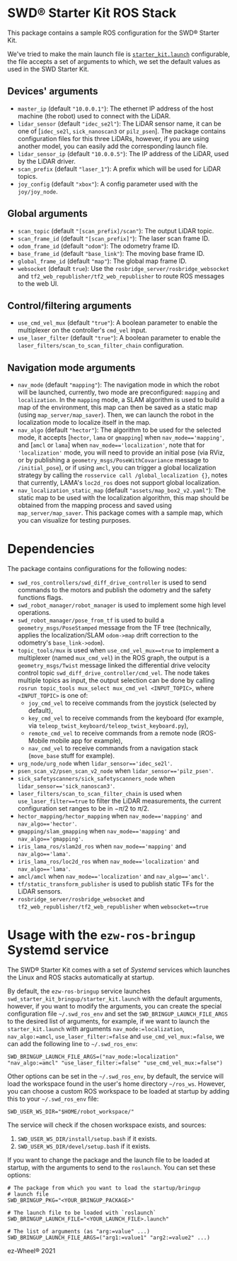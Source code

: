 # SWD® Starter Kit ROS Stack

This package contains a sample ROS configuration for the SWD® Starter Kit.

We've tried to make the main launch file is
[`starter_kit.launch`](launch/starter_kit.launch) configurable, the file accepts
a set of arguments to which, we set the default values as used in the SWD
Starter Kit.

## Devices' arguments

- `master_ip` (default `"10.0.0.1"`): The ethernet IP address of the host machine
  (the robot) used to connect with the LiDAR.
- `lidar_sensor` (default `"idec_se2l"`): The LiDAR sensor name, it can be one
  of [`idec_se2l`, `sick_nanoscan3` or `pilz_psen`]. The package contains
  configuration files for this three LiDARs, however, if you are using another
  model, you can easily add the corresponding launch file.
- `lidar_sensor_ip` (default `"10.0.0.5"`): The IP address of the LiDAR, used by
  the LiDAR driver.
- `scan_prefix` (default `"laser_1"`): A prefix which will be used for LiDAR
  topics.
- `joy_config` (default `"xbox"`): A config parameter used with the `joy/joy_node`.

## Global arguments

- `scan_topic` (default `"[scan_prefix]/scan"`): The output LiDAR topic.
- `scan_frame_id` (default `"[scan_prefix]"`): The laser scan frame ID.
- `odom_frame_id` (default `"odom"`): The odometry frame ID.
- `base_frame_id` (default `"base_link"`): The moving base frame ID.
- `global_frame_id` (default `"map"`): The global map frame ID.
- `websocket` (default `true`): Use the `rosbridge_server/rosbridge_websocket` and
  `tf2_web_republisher/tf2_web_republisher` to route ROS messages to the web UI.

## Control/filtering arguments

- `use_cmd_vel_mux` (default `"true"`): A boolean parameter to enable the
  multiplexer on the controller's `cmd_vel` input.
- `use_laser_filter` (default `"true"`): A boolean parameter to enable the
  `laser_filters/scan_to_scan_filter_chain` configuration.

## Navigation mode arguments

- `nav_mode` (default `"mapping"`): The navigation mode in which the robot will
  be launched, currently, two mode are preconfigured: `mapping` and
  `localization`. In the `mapping` mode, a SLAM algorithm is used to build a map
  of the environment, this map can then be saved as a static map (using
  `map_server/map_saver`). Then, we can launch the robot in the localization
  mode to localize itself in the map.
- `nav_algo` (default `"hector"`): The algorithm to be used for the selected
  mode, it accepts [`hector`, `lama` or `gmapping`] when `nav_mode=='mapping'`,
  and [`amcl` or `lama`] when `nav_mode=='localization'`, note that for
  `'localization'` mode, you will need to provide an initial pose (via RViz, or
  by publishing a `geometry_msgs/PoseWithCovariance` message to `/initial_pose`),
  or if using `amcl`, you can trigger a global localization strategy
  by calling the `rosservice call /global_localization {}`, notes that
  currently, LAMA's `loc2d_ros` does not support global localization.
- `nav_localization_static_map` (default `"assets/map_box2_v2.yaml"`): The
  static map to be used with the localization algorithm, this map should be
  obtained from the mapping process and saved using `map_server/map_saver`. This
  package comes with a sample map, which you can visualize for testing purposes.

# Dependencies

The package contains configurations for the following nodes:

- `swd_ros_controllers/swd_diff_drive_controller` is used to send commands to
  the motors and publish the odometry and the safety functions flags.
- `swd_robot_manager/robot_manager` is used to implement some high level operations.
- `swd_robot_manager/pose_from_tf` is used to build a
  `geometry_msgs/PoseStamped` message from the TF tree (technically, applies the
  localization/SLAM `odom->map` drift correction to the odometry's `base_link->odom`).
- `topic_tools/mux` is used when `use_cmd_vel_mux==true` to implement a
  multiplexer (named `mux_cmd_vel`) in the ROS graph, the output is a
  `geometry_msgs/Twist` message linked the differential drive velocity control topic
  `swd_diff_drive_controller/cmd_vel`. The node takes multiple topics as input,
  the output selection can be done by calling
  `rosrun topic_tools mux_select mux_cmd_vel <INPUT_TOPIC>`, where
  `<INPUT_TOPIC>` is one of:
  - `joy_cmd_vel` to receive commands from the joystick (selected by default),
  - `key_cmd_vel` to receive commands from the keyboard (for example, via
    `teleop_twist_keyboard/teleop_twist_keyboard.py`),
  - `remote_cmd_vel` to receive commands from a remote node (ROS-Mobile mobile
    app for example),
  - `nav_cmd_vel` to receive commands from a navigation stack (`move_base` stuff
    for example).
- `urg_node/urg_node` when `lidar_sensor=='idec_se2l'`.
- `psen_scan_v2/psen_scan_v2_node` when `lidar_sensor=='pilz_psen'`.
- `sick_safetyscanners/sick_safetyscanners_node` when `lidar_sensor=='sick_nanoscan3'`.
- `laser_filters/scan_to_scan_filter_chain` is used when
  `use_laser_filter==true` to filter the LiDAR measurements, the current
  configuration set ranges to be in $-\pi/2$ to $\pi/2$.
- `hector_mapping/hector_mapping` when `nav_mode=='mapping'` and `nav_algo=='hector'`.
- `gmapping/slam_gmapping` when `nav_mode=='mapping'` and `nav_algo=='gmapping'`.
- `iris_lama_ros/slam2d_ros` when `nav_mode=='mapping'` and `nav_algo=='lama'`.
- `iris_lama_ros/loc2d_ros` when `nav_mode=='localization'` and `nav_algo=='lama'`.
- `amcl/amcl` when `nav_mode=='localization'` and `nav_algo=='amcl'`.
- `tf/static_transform_publisher` is used to publish static TFs for the LiDAR sensors.
- `rosbridge_server/rosbridge_websocket` and `tf2_web_republisher/tf2_web_republisher` 
   when `websocket==true`

# Usage with the `ezw-ros-bringup` Systemd service

The SWD® Starter Kit comes with a set of *Systemd* services which launches the
Linux and ROS stacks automatically at startup.

By default, the `ezw-ros-bringup` service launches `swd_starter_kit_bringup/starter_kit.launch` 
with the default arguments, however, if you want to modify the arguments, you can
create the special configuration file `~/.swd_ros_env` and set the
`SWD_BRINGUP_LAUNCH_FILE_ARGS` to the desired list of arguments, for example, 
if we want to launch the `starter_kit.launch` with arguments `nav_mode:=localization`, 
`nav_algo:=amcl`, `use_laser_filter:=false` and `use_cmd_vel_mux:=false`, we can add
the following line to `~/.swd_ros_env`:

``` shell
SWD_BRINGUP_LAUNCH_FILE_ARGS=("nav_mode:=localization" "nav_algo:=amcl" "use_laser_filter:=false" "use_cmd_vel_mux:=false")
```

Other options can be set in the `~/.swd_ros_env`, by default, the service will
load the workspace found in the user's home directory `~/ros_ws`. However, you
can choose a custom ROS workspace to be loaded at startup by adding this to your
`~/.swd_ros_env` file:

``` shell
SWD_USER_WS_DIR="$HOME/robot_workspace/"
```

The service will check if the chosen workspace exists, and sources:

1. `SWD_USER_WS_DIR/install/setup.bash` if it exists.
2. `SWD_USER_WS_DIR/devel/setup.bash` if it exists.

If you want to change the package and the launch file to be loaded at startup,
with the arguments to send to the `roslaunch`. You can set these options:

``` shell
# The package from which you want to load the startup/bringup
# launch file
SWD_BRINGUP_PKG="<YOUR_BRINGUP_PACKAGE>"

# The launch file to be loaded with `roslaunch`
SWD_BRINGUP_LAUNCH_FILE="<YOUR_LAUNCH_FILE>.launch"

# The list of arguments (as "arg:=value" ...)
SWD_BRINGUP_LAUNCH_FILE_ARGS=("arg1:=value1" "arg2:=value2" ...)
```

ez-Wheel® 2021
